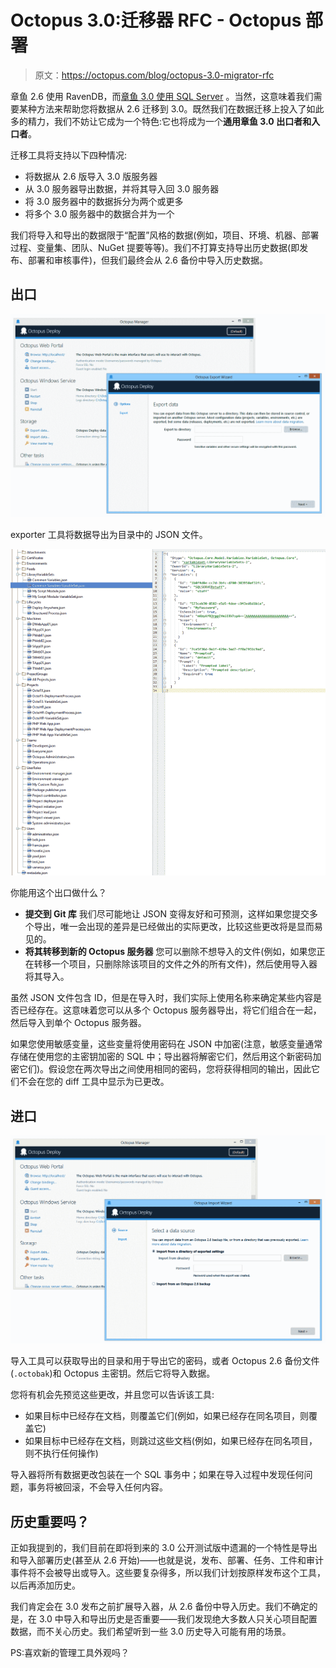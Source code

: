 # Octopus 3.0:迁移器 RFC - Octopus 部署

> 原文：<https://octopus.com/blog/octopus-3.0-migrator-rfc>

章鱼 2.6 使用 RavenDB，而[章鱼 3.0 使用 SQL Server](https://octopusdeploy.com/blog/3.0-switching-to-sql) 。当然，这意味着我们需要某种方法来帮助您将数据从 2.6 迁移到 3.0。既然我们在数据迁移上投入了如此多的精力，我们不妨让它成为一个特色:它也将成为一个**通用章鱼 3.0 出口者和入口者**。

迁移工具将支持以下四种情况:

*   将数据从 2.6 版导入 3.0 版服务器
*   从 3.0 服务器导出数据，并将其导入回 3.0 服务器
*   将 3.0 服务器中的数据拆分为两个或更多
*   将多个 3.0 服务器中的数据合并为一个

我们将导入和导出的数据限于“配置”风格的数据(例如，项目、环境、机器、部署过程、变量集、团队、NuGet 提要等等)。我们不打算支持导出历史数据(即发布、部署和审核事件)，但我们最终会从 2.6 备份中导入历史数据。

## 出口

![Exporter UI in Octopus 3.0](img/2fca81aecdaaf2e2dc702e08fe6075f5.png)

exporter 工具将数据导出为目录中的 JSON 文件。

![Exported directory](img/68426e4ef5c188bd58974c4bd7a6b5b8.png)

你能用这个出口做什么？

*   **提交到 Git 库**
    我们尽可能地让 JSON 变得友好和可预测，这样如果您提交多个导出，唯一会出现的差异是已经做出的实际更改，比较这些更改将是显而易见的。
*   **将其转移到新的 Octopus 服务器**
    您可以删除不想导入的文件(例如，如果您正在转移一个项目，只删除除该项目的文件之外的所有文件)，然后使用导入器将其导入。

虽然 JSON 文件包含 ID，但是在导入时，我们实际上使用名称来确定某些内容是否已经存在。这意味着您可以从多个 Octopus 服务器导出，将它们组合在一起，然后导入到单个 Octopus 服务器。

如果您使用敏感变量，这些变量将使用密码在 JSON 中加密(注意，敏感变量通常存储在使用您的主密钥加密的 SQL 中；导出器将解密它们，然后用这个新密码加密它们)。假设您在两次导出之间使用相同的密码，您将获得相同的输出，因此它们不会在您的 diff 工具中显示为已更改。

## 进口

![Importer in Octopus 3.0](img/0c53598c1f0353918ad61935a42f7dcf.png)

导入工具可以获取导出的目录和用于导出它的密码，或者 Octopus 2.6 备份文件(`.octobak`)和 Octopus 主密钥。然后它将导入数据。

您将有机会先预览这些更改，并且您可以告诉该工具:

*   如果目标中已经存在文档，则覆盖它们(例如，如果已经存在同名项目，则覆盖它)
*   如果目标中已经存在文档，则跳过这些文档(例如，如果已经存在同名项目，则不执行任何操作)

导入器将所有数据更改包装在一个 SQL 事务中；如果在导入过程中发现任何问题，事务将被回滚，不会导入任何内容。

## 历史重要吗？

正如我提到的，我们目前在即将到来的 3.0 公开测试版中遗漏的一个特性是导出和导入部署历史(甚至从 2.6 开始)——也就是说，发布、部署、任务、工件和审计事件将不会被导出或导入。这些要复杂得多，所以我们计划按原样发布这个工具，以后再添加历史。

我们肯定会在 3.0 发布之前扩展导入器，从 2.6 备份中导入历史。我们不确定的是，在 3.0 中导入和导出历史是否重要——我们发现绝大多数人只关心项目配置数据，而不关心历史。我们希望听到一些 3.0 历史导入可能有用的场景。

PS:喜欢新的管理工具外观吗？